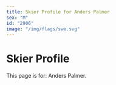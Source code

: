 ```yaml
---
title: Skier Profile for Anders Palmer
sex: "M"
id: "2906"
image: "/img/flags/swe.svg" 
---
```


# Skier Profile

This page is for: Anders Palmer.
    